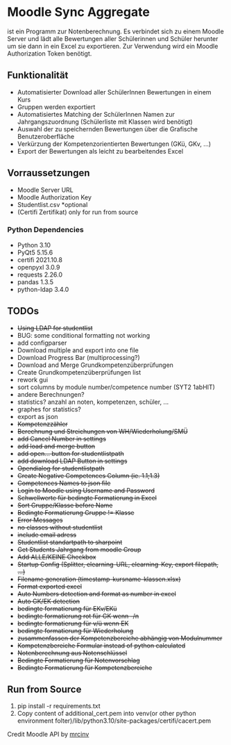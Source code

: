 # Moodle Sync Aggregate
ist ein Programm zur Notenberechnung. Es verbindet sich zu einem Moodle Server und lädt alle Bewertungen aller
Schülerinnen und Schüler herunter um sie dann in ein Excel zu exportieren. Zur Verwendung wird ein Moodle Authorization
Token benötigt. 

## Funktionalität

- Automatisierter Download aller SchülerInnen Bewertungen in einem Kurs
- Gruppen werden exportiert
- Automatisiertes Matching der SchülerInnen Namen zur Jahrgangszuordnung (Schülerliste mit Klassen wird benötigt)
- Auswahl der zu speichernden Bewertungen über die Grafische Benutzeroberfläche
- Verkürzung der Kompetenzorientierten Bewertungen (GKü, GKv, ...)
- Export der Bewertungen als leicht zu bearbeitendes Excel

## Vorraussetzungen

- Moodle Server URL
- Moodle Authorization Key
- Studentlist.csv *optional
- (Certifi Zertifikat) only for run from source

### Python Dependencies

- Python 3.10
- PyQt5 5.15.6
- certifi 2021.10.8
- openpyxl 3.0.9
- requests 2.26.0
- pandas 1.3.5
- python-ldap 3.4.0

## TODOs

- ~~Using LDAP for studentlist~~
- BUG: some conditional formatting not working
- add configparser
- Download multiple and export into one file
- Download Progress Bar (multiprocessing?)
- Download and Merge Grundkompetenzüberprüfungen
- Create Grundkompetenzüberprüfungen list
- rework gui
- sort columns by module number/competence number (SYT2 1abHIT)
- andere Berechnungen?
- statistics? anzahl an noten, kompetenzen, schüler, ...
- graphes for statistics?
- export as json
- ~~Kompetenzzähler~~
- ~~Berechnung und Streichungen von WH/Wiederholung/SMÜ~~
- ~~add Cancel Number in settings~~
- ~~add load and merge button~~
- ~~add open... button for studentlistpath~~
- ~~add download LDAP Button in settings~~
- ~~Opendialog for studentlistpath~~
- ~~Create Negative Competences Column (ie. 1.1;1.3)~~
- ~~Competences Names to json file~~
- ~~Login to Moodle using Username and Password~~
- ~~Schwellwerte für bedingte Formatierung in Excel~~
- ~~Sort Gruppe/Klasse before Name~~
- ~~Bedingte Formatierung Gruppe != Klasse~~
- ~~Error Messages~~
- ~~no classes without studentlist~~
- ~~include email adress~~
- ~~Studentlist standartpath to sharpoint~~
- ~~Get Students Jahrgang from moodle Group~~
- ~~Add ALLE/KEINE Checkbox~~
- ~~Startup Config (Splitter, elearning-URL, elearning-Key, export filepath, ...)~~
- ~~Filename generation (timestamp-kursname-klassen.xlsx)~~
- ~~Format exported excel~~
- ~~Auto Numbers detection and format as number in excel~~
- ~~Auto GK/EK detection~~
- ~~bedingte formatierung für EKv/EKü~~
- ~~bedingte formatierung rot für GK wenn -/n~~
- ~~bedingte formatierung für v/ü wenn EK~~
- ~~bedingte formatierung für Wiederholung~~
- ~~zusammenfassen der Kompetenzbereiche abhängig von Modulnummer~~
- ~~Kompetenzbereiche Formular instead of python calculated~~
- ~~Notenberechnung aus Notenschlüssel~~
- ~~Bedingte Formatierung für Notenvorschlag~~
- ~~Bedingte Formatierung für Kompetenzbereiche~~

## Run from Source
1. pip install -r requirements.txt
2. Copy content of additional_cert.pem into venv(or other python environment folter)/lib/python3.10/site-packages/certifi/cacert.pem

Credit Moodle API by [mrcinv](https://github.com/mrcinv/moodle_api.py)

